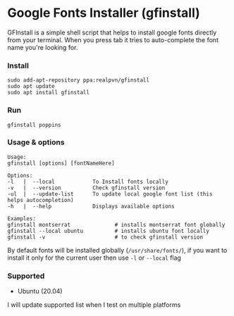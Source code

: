# Google Fonts Installer (gfinstall)
GFInstall is a simple shell script that helps to install google fonts directly from your terminal. When you press tab it tries to auto-complete the font name you're looking for.

### Install
```
sudo add-apt-repository ppa:realpvn/gfinstall
sudo apt update
sudo apt install gfinstall
```

### Run
```
gfinstall poppins
```

### Usage & options
```
Usage:
gfinstall [options] [fontNameHere]

Options:
-l   |  --local            To Install fonts locally
-v   |  --version          Check gfinstall version
-ul  |  --update-list      To update local google font list (this helps autocompletion)
-h   |  --help             Displays available options

Examples:
gfinstall montserrat              # installs montserrat font globally
gfinstall --local ubuntu          # installs ubuntu font locally
gfinstall -v                      # to check gfinstall version
```
By default fonts will be installed globally (`/usr/share/fonts/`), if you want to install it only for the current user then use `-l` or `--local` flag

### Supported
- Ubuntu (20.04)

I will update supported list when I test on multiple platforms
